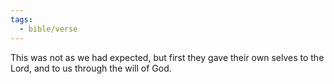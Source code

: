 ```yaml
---
tags:
  - bible/verse
---
```

This was not as we had expected, but first they gave their own selves to the Lord, and to us through the will of God.